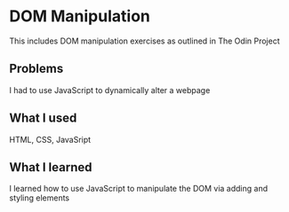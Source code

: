 # DOM Manipulation
This includes DOM manipulation exercises as outlined in The Odin Project

## Problems
I had to use JavaScript to dynamically alter a webpage

## What I used
HTML, CSS, JavaSript

## What I learned
I learned how to use JavaScript to manipulate the DOM via adding and styling elements
